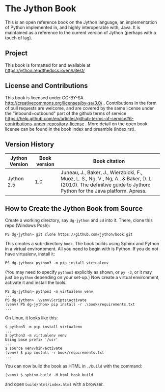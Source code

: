 # The Jython Book

This is an open reference book on the Jython language, an implementation of Python implemented in, and highly interoperable with, Java. It is maintained as a reference to the current version of Jython (perhaps with a touch of lag).


## Project

This book is formatted for and available at https://jython.readthedocs.io/en/latest/

## License and Contributions

This book is licensed under CC-BY-SA http://creativecommons.org/licenses/by-sa/3.0/ . Contributions in the form of pull requests are welcome, and are covered by the same license under the "inbound=outbound" part of the github terms of service https://help.github.com/en/articles/github-terms-of-service#6-contributions-under-repository-license . More detail on the open book license can be found in the book index and preamble (index.rst).

## Version History


| Jython Version | Book version | Book citation |
| -------------- | ------------ | ---------| 
| Jython 2.5     | 1.0          | Juneau, J., Baker, J., Wierzbicki, F., Muoz, L. S., Ng, V., Ng, A., & Baker, D. L. (2010). The definitive guide to Jython: Python for the Java platform. Apress. |
 

## How to Create the Jython Book from Source

Create a working directory, say `dg-jython` and `cd` into it. There, clone this repo (Windows Posh):
```
PS dg-jython> git clone https://github.com/jython/book.git

```
This creates a sub-directory `book`. The book builds using Sphinx and Python in a virtual environbment. All you need to begin with is Python.
If you do not have virtualenv, install it:
```
PS dg-jython> python3 -m pip install virtualenv
```
(You may need to specify ``python3`` explicitly as shown, or `py -3`, or it may just be `python` depending on your set-up.) Now create a virtual environment, activate it and install the tools.
```
PS dg-jython> python3 -m virtualenv venv
...
PS dg-jython> .\venv\Scripts\activate
(venv) PS dg-jython> pip install -r .\book\requirements.txt
...
```

On Linux, it looks like this:
```
$ python3 -m pip install virtualenv
...
$ python3 -m virtualenv venv
Using base prefix '/usr'
...
$ source venv/bin/activate
(venv) $ pip install -r book/requirements.txt
...
```

You can now build the book as HTML in `./build` with the command:
```
(venv) $ sphinx-build -M html book build
```
and open `build/html/index.html` with a browser.
